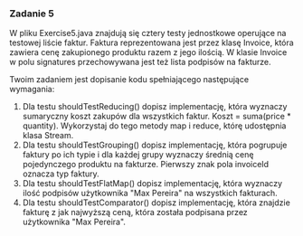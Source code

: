 ### Zadanie 5

W pliku Exercise5.java znajdują się cztery testy jednostkowe operujące na testowej liście faktur. Faktura reprezentowana jest przez klasę Invoice, która zawiera cenę zakupionego produktu razem z jego ilością. W klasie Invoice w polu signatures przechowywana jest też lista podpisów na fakturze.

Twoim zadaniem jest dopisanie kodu spełniającego następujące wymagania:
1. Dla testu shouldTestReducing() dopisz implementację, która wyznaczy sumaryczny koszt zakupów dla wszystkich faktur. Koszt = suma(price * quantity). Wykorzystaj do tego metody map i reduce, którę udostępnia klasa Stream.
2. Dla testu shouldTestGrouping() dopisz implementację, która pogrupuje faktury po ich typie i dla każdej grupy wyznaczy średnią cenę pojedynczego produktu na fakturze. Pierwszy znak pola invoiceId oznacza typ faktury.
3. Dla testu shouldTestFlatMap() dopisz implementację, która wyznaczy ilość podpisów użytkownika "Max Pereira" na wszystkich fakturach.
4. Dla testu shouldTestComparator() dopisz implementację, która znajdzie fakturę z jak najwyższą ceną, która została podpisana przez użytkownika "Max Pereira".